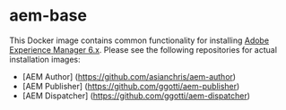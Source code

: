 # aem-base

This Docker image contains common functionality for installing [Adobe Experience Manager 6.x](http://docs.adobe.com/docs/en/aem/6-2.html). Please see the following
repositories for actual installation images:
* [AEM Author] (https://github.com/asianchris/aem-author)
* [AEM Publisher] (https://github.com/ggotti/aem-publisher)
* [AEM Dispatcher] (https://github.com/ggotti/aem-dispatcher)
